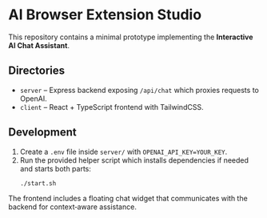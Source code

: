 # AI Browser Extension Studio

This repository contains a minimal prototype implementing the **Interactive AI Chat Assistant**.

## Directories

- `server` – Express backend exposing `/api/chat` which proxies requests to OpenAI.
- `client` – React + TypeScript frontend with TailwindCSS.

## Development

1. Create a `.env` file inside `server/` with `OPENAI_API_KEY=YOUR_KEY`.
2. Run the provided helper script which installs dependencies if needed and starts both parts:
   ```bash
   ./start.sh
   ```

The frontend includes a floating chat widget that communicates with the backend for context‑aware assistance.
